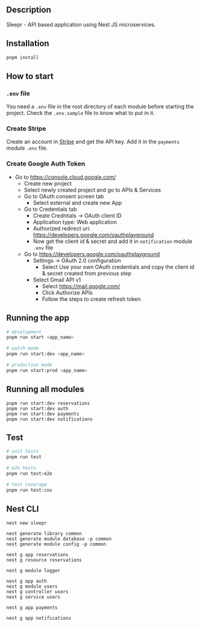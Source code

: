 ## Description

Sleepr - API based application using Nest JS microservices.

## Installation

```bash
pnpm install
```

## How to start

### `.env` file

You need a `.env` file in the root directory of each module before starting the project.
Check the `.env.sample` file to know what to put in it.

### Create Stripe

Create an account in [Stripe](https://dashboard.stripe.com/) and get the API key. Add it in the `payments` module `.env` file.

### Create Google Auth Token
- Go to https://console.cloud.google.com/
  - Create new project
  - Select newly created project and go to APIs & Services
  - Go to OAuth consent screen tab
    - Select external and create new App
  - Go to Credentials tab
    - Create Credntials -> OAuth client ID
    - Application type: Web application
    - Authorized redirect uri: https://developers.google.com/oauthplayground
    - Now get the client id & secret and add it in `notification` module `.env` file
  - Go to https://developers.google.com/oauthplayground
    - Settings -> OAuth 2.0 configuration
      - Select Use your own OAuth credentials and copy the client id & secret created from previous step
    - Select Gmail API v1
      - Select https://mail.google.com/
      - Click Authorize APIs
      - Follow the steps to create refresh token

## Running the app

```bash
# development
pnpm run start <app_name>

# watch mode
pnpm run start:dev <app_name>

# production mode
pnpm run start:prod <app_name>
```

## Running all modules

```
pnpm run start:dev reservations
pnpm run start:dev auth
pnpm run start:dev payments
pnpm run start:dev notifications
```

## Test

```bash
# unit tests
pnpm run test

# e2e tests
pnpm run test:e2e

# test coverage
pnpm run test:cov
```

## Nest CLI

```
nest new sleepr

nest generate library common
nest generate module database -p common
nest generate module config -p common

nest g app reservations
nest g resource reservations

nest g module logger

nest g app auth
nest g module users
nest g controller users
nest g service users

nest g app payments

nest g app notifications
```
